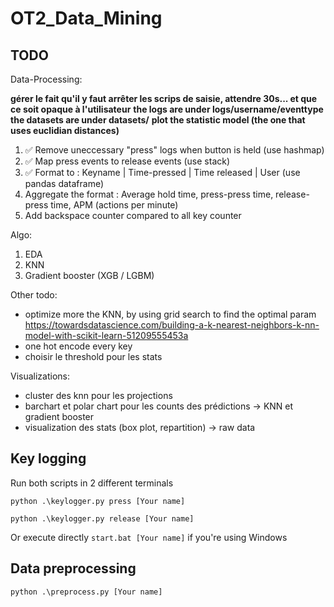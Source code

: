 # OT2_Data_Mining

## TODO

Data-Processing:

**gérer le fait qu'il y faut arrêter les scrips de saisie, attendre 30s... et que ce soit opaque à l'utilisateur**
**the logs are under logs/username/eventtype**
**the datasets are under datasets/**
**plot the statistic model (the one that uses euclidian distances)**

1. ✅ Remove uneccessary "press" logs when button is held (use hashmap)
2. ✅ Map press events to release events (use stack)
3. ✅ Format to : Keyname | Time-pressed | Time released | User (use pandas dataframe)
4. Aggregate the format : Average hold time, press-press time, release-press time, APM (actions per minute)
5. Add backspace counter compared to all key counter

Algo:

1. EDA
2. KNN
3. Gradient booster (XGB / LGBM)

Other todo:

- optimize more the KNN, by using grid search to find the optimal param https://towardsdatascience.com/building-a-k-nearest-neighbors-k-nn-model-with-scikit-learn-51209555453a
- one hot encode every key
- choisir le threshold pour les stats

Visualizations:

- cluster des knn pour les projections
- barchart et polar chart pour les counts des prédictions -> KNN et gradient booster
- visualization des stats (box plot, repartition) -> raw data

## Key logging

Run both scripts in 2 different terminals

`python .\keylogger.py press [Your name]`

`python .\keylogger.py release [Your name]`

Or execute directly `start.bat [Your name]` if you're using Windows

## Data preprocessing

`python .\preprocess.py [Your name]`

